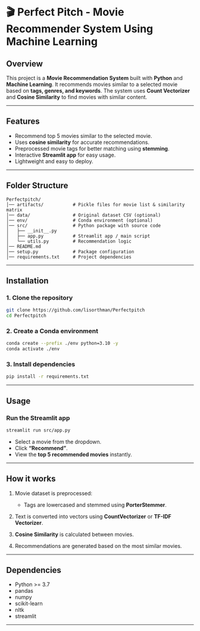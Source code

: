 
# 🎬 Perfect Pitch - Movie Recommender System Using Machine Learning

## Overview

This project is a **Movie Recommendation System** built with **Python** and **Machine Learning**.
It recommends movies similar to a selected movie based on **tags, genres, and keywords**.
The system uses **Count Vectorizer** and **Cosine Similarity** to find movies with similar content.

---

## Features

* Recommend top 5 movies similar to the selected movie.
* Uses **cosine similarity** for accurate recommendations.
* Preprocessed movie tags for better matching using **stemming**.
* Interactive **Streamlit app** for easy usage.
* Lightweight and easy to deploy.

---

## Folder Structure

```
Perfectpitch/
│── artifacts/           # Pickle files for movie list & similarity matrix
│── data/                # Original dataset CSV (optional)
│── env/                 # Conda environment (optional)
│── src/                 # Python package with source code
│   ├── __init__.py
│   ├── app.py           # Streamlit app / main script
│   └── utils.py         # Recommendation logic
│── README.md
│── setup.py             # Package configuration
│── requirements.txt     # Project dependencies
```

---

## Installation

### 1. Clone the repository

```bash
git clone https://github.com/lisorthman/Perfectpitch
cd Perfectpitch
```

### 2. Create a Conda environment

```bash
conda create --prefix ./env python=3.10 -y
conda activate ./env
```

### 3. Install dependencies

```bash
pip install -r requirements.txt
```

---

## Usage

### Run the Streamlit app

```bash
streamlit run src/app.py
```

* Select a movie from the dropdown.
* Click **“Recommend”**.
* View the **top 5 recommended movies** instantly.

---

## How it works

1. Movie dataset is preprocessed:

   * Tags are lowercased and stemmed using **PorterStemmer**.
2. Text is converted into vectors using **CountVectorizer** or **TF-IDF Vectorizer**.
3. **Cosine Similarity** is calculated between movies.
4. Recommendations are generated based on the most similar movies.

---

## Dependencies

* Python >= 3.7
* pandas
* numpy
* scikit-learn
* nltk
* streamlit

---


